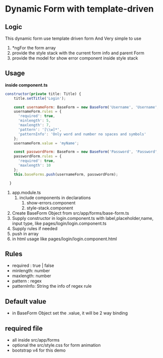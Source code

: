 # Dynamic Form with template-driven

## Logic
This dynamic form use template driven form And Very simple to use
1. *ngFor the form array
1. provide the style stack with the current form info and parent Form
1. provide the model for show error component inside style stack


## Usage

**inside component.ts**
```javascript
constructor(private title: Title) {
    title.setTitle('Login');

    const usernameForm: BaseForm = new BaseForm('Username', 'Username', 'username', 'text');
    usernameForm.rules = {
      'required': true,
      'minlength': 5,
      'maxlength': 7,
      'pattern': '[\\w]*',
      'patternInfo': 'Only word and number no spaces and symbols'
    };
    usernameForm.value = 'myName';

    const passwordForm: BaseForm = new BaseForm('Password', 'Password', 'password', 'password');
    passwordForm.rules = {
      'required': true,
      'maxlength': 10
    };
    this.baseForms.push(usernameForm, passwordForm);

  }

```

1. app.module.ts
    1. include components in declarations
        1. show-errors.component
        1. style-stack.component
1. Create BaseForm Object from src/app/forms/base-form.ts
1. Supply constructor in login.component.ts with label,placeholder,name, input type, like pages/login/login.component.ts
1. Supply rules if needed
1. push in array
1. in html usage like pages/login/login.component.html

## Rules
* required : true | false
* minlength: number
* maxlength: number
* pattern : regex
* patternInfo: String the info of regex rule

## Default value
* in BaseForm Object set the .value, it will be 2 way binding

## required file
* all inside src/app/forms
* optional the src/style.css for form animation
* bootstrap v4 for this demo
